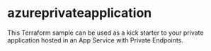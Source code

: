 # azureprivateapplication
This Terraform sample can be used as a kick starter to your private application hosted in an App Service with Private Endpoints.
